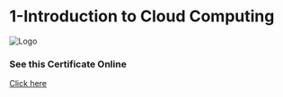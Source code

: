 
# 1-Introduction to Cloud Computing




![Logo](https://cs50.harvard.edu/certificates/f28ddbad-ca41-42c2-b111-5afbd09163fd)


### See this Certificate Online


[Click here](https://cs50.harvard.edu/certificates/f28ddbad-ca41-42c2-b111-5afbd09163fd)

